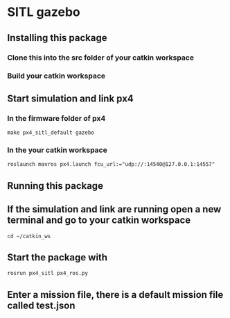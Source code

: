 # SITL gazebo

## Installing this package

### Clone this into the src folder of your catkin workspace
### Build your catkin workspace

## Start simulation and link px4

### In the firmware folder of px4
```
make px4_sitl_default gazebo
```

### In the your catkin workspace

```
roslaunch mavros px4.launch fcu_url:="udp://:14540@127.0.0.1:14557"
```

## Running this package

## If the simulation and link are running open a new terminal and go to your catkin workspace
```
cd ~/catkin_ws
```

## Start the package with
````
rosrun px4_sitl px4_ros.py
````

## Enter a mission file, there is a default mission file called test.json

